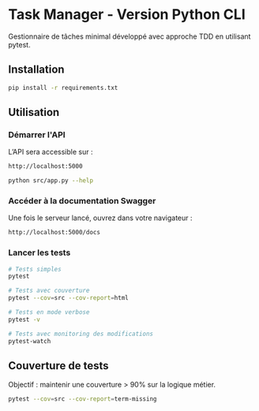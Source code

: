 # Task Manager - Version Python CLI

Gestionnaire de tâches minimal développé avec approche TDD en utilisant pytest.

## Installation

```bash
pip install -r requirements.txt
```

## Utilisation

### Démarrer l'API
L’API sera accessible sur :
```bash
http://localhost:5000
```
```bash
python src/app.py --help
```
### Accéder à la documentation Swagger
Une fois le serveur lancé, ouvrez dans votre navigateur :
```bash
http://localhost:5000/docs
```
### Lancer les tests
```bash
# Tests simples
pytest

# Tests avec couverture
pytest --cov=src --cov-report=html

# Tests en mode verbose
pytest -v

# Tests avec monitoring des modifications
pytest-watch
```

## Couverture de tests

Objectif : maintenir une couverture > 90% sur la logique métier.

```bash
pytest --cov=src --cov-report=term-missing
```
